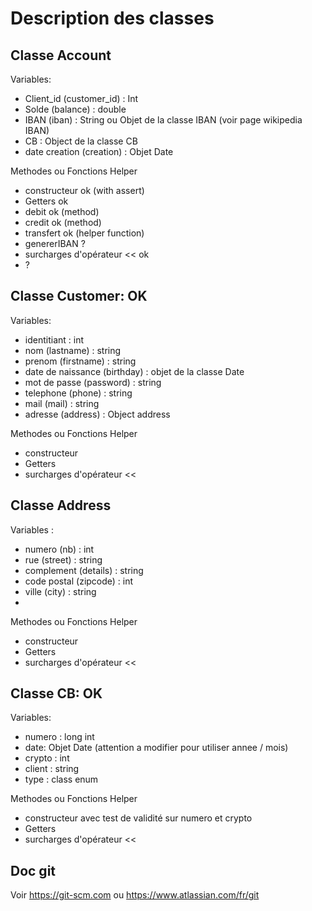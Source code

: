 # Description des classes




## Classe Account

Variables:
* Client_id (customer_id) : Int 
* Solde  (balance) :  double
* IBAN (iban) : String ou Objet de la classe IBAN (voir page wikipedia IBAN)
* CB : Object de la classe CB
* date creation (creation) : Objet Date

Methodes ou Fonctions Helper
* constructeur ok (with assert)
* Getters ok
* debit ok (method)
* credit ok (method)
* transfert ok (helper function)
* genererIBAN ?
* surcharges d'opérateur << ok
* ?

## Classe Customer: OK

Variables:
* identitiant : int
* nom (lastname) : string
* prenom (firstname) : string
* date de naissance (birthday) : objet de la classe Date
* mot de passe (password) : string
* telephone (phone) : string
* mail (mail) : string
* adresse (address) : Object address


Methodes ou Fonctions Helper
* constructeur
* Getters 
* surcharges d'opérateur <<

## Classe Address

Variables :
* numero (nb) : int
* rue (street) : string
* complement (details) : string
* code postal (zipcode) : int
* ville (city) : string
* 


Methodes ou Fonctions Helper
* constructeur
* Getters 
* surcharges d'opérateur <<


## Classe CB: OK
Variables:
* numero : long int
* date: Objet Date (attention a modifier pour utiliser annee / mois)
* crypto : int
* client : string
* type : class enum

Methodes ou Fonctions Helper
* constructeur avec test de validité sur numero et crypto
* Getters 
* surcharges d'opérateur <<

## Doc git
Voir https://git-scm.com ou https://www.atlassian.com/fr/git




